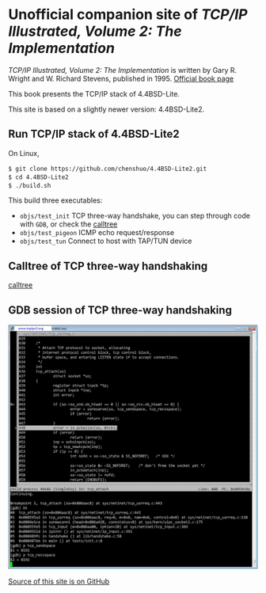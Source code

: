 <h1>Unofficial companion site of <i>TCP/IP Illustrated, Volume 2: The Implementation</i></h1>

_TCP/IP Illustrated, Volume 2: The Implementation_ is written by
Gary R. Wright and W. Richard Stevens, published in 1995.
[Official book page](http://www.kohala.com/start/tcpipiv2.html)

This book presents the TCP/IP stack of 4.4BSD-Lite.

This site is based on a slightly newer version: 4.4BSD-Lite2.

## Run TCP/IP stack of 4.4BSD-Lite2

On Linux,
```bash
$ git clone https://github.com/chenshuo/4.4BSD-Lite2.git
$ cd 4.4BSD-Lite2
$ ./build.sh
```

This build three executables:

- `objs/test_init`  TCP three-way handshake, you can step through code with `GDB`,
    or check the [calltree](calltree/init.html)
- `objs/test_pigeon`  ICMP echo request/response
- `objs/test_tun`  Connect to host with TAP/TUN device

## Calltree of TCP three-way handshaking
[calltree](calltree/init.html)

## GDB session of TCP three-way handshaking
![GDB](gdb.png)

[Source of this site is on GitHub](http://github.com/chenshuo/tcpipv2)
